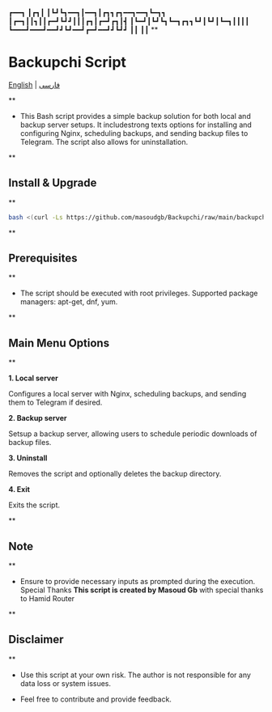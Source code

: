 ┏━━┓
┃┏┓┃
┃┗┛┗┓━━┓┃━━┓┃┏┓┓┏┓━━┓━━┓┗━┓┓
┃┏━┓┃┃┓┃┃┏━┛┗┛┛┃┃┃┏┓┃┏━┛┏┓┃┫
┃┗━┛┃┗┛┗┓┗━┓┏┓┓┗┛┃┗┛┃┗━┓┃┃┃┃
┗━━━┛━━━┛━━┛┛┗┛━━┛┏━┛━━┛┛┗┛┛
                 ┃┃
                 ┃┃
**

# Backupchi Script

[English](README-en.md) | [فارسی](README-fa.md)

<!-- The rest of your README content goes here -->

**

- This Bash script provides a simple backup solution for both local and backup server setups. It includestrong texts options for installing and configuring Nginx, scheduling backups, and sending backup files to Telegram. The script also allows for uninstallation.

**

## Install & Upgrade

**

```bash
bash <(curl -Ls https://github.com/masoudgb/Backupchi/raw/main/backupchi.sh)
```

**

## Prerequisites

**


- The script should be executed with root privileges.
Supported package managers: apt-get, dnf, yum.

**

## Main Menu Options

**

 **1. Local server**

Configures a local server with Nginx, scheduling backups, and sending them to Telegram if desired.

 **2. Backup server**
  
Setsup a backup server, allowing users to schedule periodic downloads of backup files.

**3. Uninstall**
 
Removes the script and optionally deletes the backup directory.

**4. Exit**
 
Exits the script.

**

## Note

**


- Ensure to provide necessary inputs as prompted during the execution.
Special Thanks
**This script is created by Masoud Gb** with special thanks to Hamid Router

**

## Disclaimer

**


- Use this script at your own risk. The author is not responsible for any data loss or system issues.


- Feel free to contribute and provide feedback.
